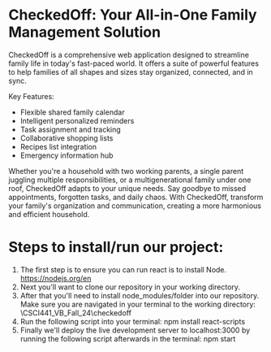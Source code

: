 # CheckedOff: Your All-in-One Family Management Solution

CheckedOff is a comprehensive web application designed to streamline family life in today's fast-paced world. It offers a suite of powerful features to help families of all shapes and sizes stay organized, connected, and in sync.

Key Features:
- Flexible shared family calendar
- Intelligent personalized reminders
- Task assignment and tracking
- Collaborative shopping lists
- Recipes list integration 
- Emergency information hub

Whether you're a household with two working parents, a single parent juggling multiple responsibilities, or a multigenerational family under one roof, CheckedOff adapts to your unique needs. Say goodbye to missed appointments, forgotten tasks, and daily chaos. With CheckedOff, transform your family's organization and communication, creating a more harmonious and efficient household.



# Steps to install/run our project:
1. The first step is to ensure you can run react is to install Node. https://nodejs.org/en 
2. Next you'll want to clone our repository in your working directory.
3. After that you'll need to install node_modules/folder into our repository. Make sure you are navigated in your terminal to the working directory: \CSCI441_VB_Fall_24\checkedoff 
4. Run the following script into your terminal: npm install react-scripts
5. Finally we'll deploy the live development server to localhost:3000 by running the following script afterwards in the terminal: npm start